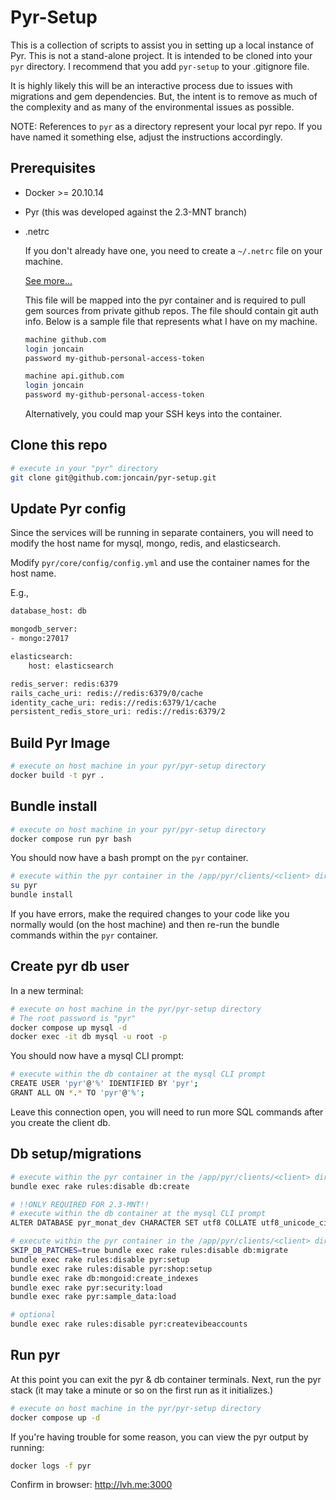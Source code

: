 # Pyr-Setup

This is a collection of scripts to assist you in setting up a local instance of Pyr. This
is not a stand-alone project. It is intended to be cloned into your `pyr` directory. I
recommend that you add `pyr-setup` to your .gitignore file.

It is highly likely this will be an interactive process due to issues with migrations
and gem dependencies. But, the intent is to remove as much of the complexity and as many of
the environmental issues as possible.

NOTE: References to `pyr` as a directory represent your local pyr repo. If you have named it
something else, adjust the instructions accordingly.

## Prerequisites

* Docker >= 20.10.14
* Pyr (this was developed against the 2.3-MNT branch)
* .netrc
  
  If you don't already have one, you need to create a `~/.netrc` file on your machine.

  [See more...](https://www.gnu.org/software/inetutils/manual/html_node/The-_002enetrc-file.html)

  This file will be mapped into the pyr container and is required to pull gem sources from private
  github repos. The file should contain git auth info. Below is a sample file that represents what I have on
  my machine.

  ```bash
  machine github.com
  login joncain
  password my-github-personal-access-token

  machine api.github.com
  login joncain
  password my-github-personal-access-token
  ```

  Alternatively, you could map your SSH keys into the container.

## Clone this repo

```bash
# execute in your "pyr" directory
git clone git@github.com:joncain/pyr-setup.git
```

## Update Pyr config

Since the services will be running in separate containers, you will need to modify the host name for mysql,
mongo, redis, and elasticsearch.

Modify `pyr/core/config/config.yml` and use the container names for the host name.

E.g.,

```bash
database_host: db

mongodb_server:
- mongo:27017

elasticsearch:
    host: elasticsearch

redis_server: redis:6379
rails_cache_uri: redis://redis:6379/0/cache
identity_cache_uri: redis://redis:6379/1/cache
persistent_redis_store_uri: redis://redis:6379/2
```

## Build Pyr Image

```bash
# execute on host machine in your pyr/pyr-setup directory
docker build -t pyr .
```

## Bundle install

```bash
# execute on host machine in your pyr/pyr-setup directory
docker compose run pyr bash
```

You should now have a bash prompt on the `pyr` container.

```bash
# execute within the pyr container in the /app/pyr/clients/<client> directory
su pyr
bundle install
```

If you have errors, make the required changes to your code like you normally
would (on the host machine) and then re-run the bundle commands within the `pyr`
container.

## Create pyr db user

In a new terminal:

```bash
# execute on host machine in the pyr/pyr-setup directory
# The root password is "pyr"
docker compose up mysql -d
docker exec -it db mysql -u root -p
```

You should now have a mysql CLI prompt:

```bash
# execute within the db container at the mysql CLI prompt
CREATE USER 'pyr'@'%' IDENTIFIED BY 'pyr';
GRANT ALL ON *.* TO 'pyr'@'%';
```

Leave this connection open, you will need to run more SQL commands
after you create the client db.

## Db setup/migrations

```bash
# execute within the pyr container in the /app/pyr/clients/<client> directory
bundle exec rake rules:disable db:create
```

```bash
# !!ONLY REQUIRED FOR 2.3-MNT!!
# execute within the db container at the mysql CLI prompt
ALTER DATABASE pyr_monat_dev CHARACTER SET utf8 COLLATE utf8_unicode_ci;
```

```bash
# execute within the pyr container in the /app/pyr/clients/<client> directory
SKIP_DB_PATCHES=true bundle exec rake rules:disable db:migrate
bundle exec rake rules:disable pyr:setup
bundle exec rake rules:disable pyr:shop:setup
bundle exec rake db:mongoid:create_indexes
bundle exec rake pyr:security:load
bundle exec rake pyr:sample_data:load

# optional
bundle exec rake rules:disable pyr:createvibeaccounts
```

## Run pyr
At this point you can exit the pyr & db container terminals. Next, run
the pyr stack (it may take a minute or so on the first run as it initializes.)

```bash
# execute on host machine in the pyr/pyr-setup directory
docker compose up -d
```

If you're having trouble for some reason, you can view the pyr output by running:

```bash
docker logs -f pyr
```

Confirm in browser: http://lvh.me:3000
